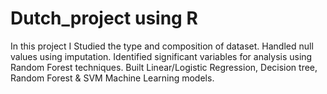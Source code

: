 # Dutch_project using R

In this project I Studied the type and composition of dataset. Handled null values using imputation. Identified significant variables for analysis using Random Forest techniques. Built Linear/Logistic Regression, Decision tree, Random Forest & SVM Machine Learning models.
